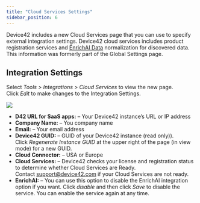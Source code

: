 ```yaml
---
title: "Cloud Services Settings"
sidebar_position: 6
---
```


Device42 includes a new Cloud Services page that you can use to specify external integration settings. Device42 cloud services includes product registration services and [EnrichAI Data](https://docs.device42.com/enrichai-data/) normalization for discovered data. This information was formerly part of the Global Settings page.

## Integration Settings

Select _Tools > Integrations > Cloud Services_ to view the new page. Click _Edit_ to make changes to the Integration Settings.

![](/assets/images/18.04.00_cloud-services-page.png)

- **D42 URL for SaaS apps:** – Your Device42 instance’s URL or IP address 
- **Company Name:** – You company name 
- **Email:** – Your email address 
- **Device42 GUID:** – GUID of your Device42 instance (read only)). Click _Regenerate Instance GUID_ at the upper right of the page (in view mode) for a new GUID. 
- **Cloud Connector:** – USA or Europe 
- **Cloud Services:** – Device42 checks your license and registration status to determine whether Cloud Services are Ready. Contact [support@device42.com](mailto:support@device42.com) if your Cloud Services are not ready. 
- **EnrichAI:** – You can use this option to disable the EnrichAI integration option if you want. Click _disable_ and then click _Save_ to disable the service. You can enable the service again at any time.
